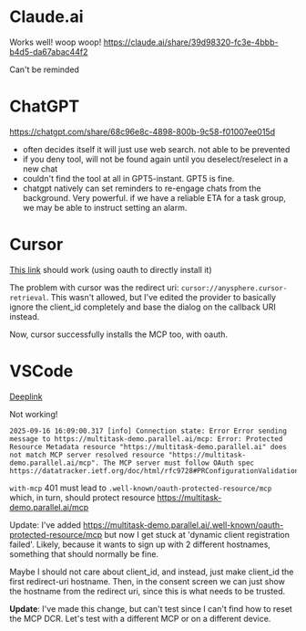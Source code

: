 # Claude.ai

Works well! woop woop! https://claude.ai/share/39d98320-fc3e-4bbb-b4d5-da67abac44f2

Can't be reminded

# ChatGPT

https://chatgpt.com/share/68c96e8c-4898-800b-9c58-f01007ee015d

- often decides itself it will just use web search. not able to be prevented
- if you deny tool, will not be found again until you deselect/reselect in a new chat
- couldn't find the tool at all in GPT5-instant. GPT5 is fine.
- chatgpt natively can set reminders to re-engage chats from the background. Very powerful. if we have a reliable ETA for a task group, we may be able to instruct setting an alarm.

# Cursor

[This link](cursor://anysphere.cursor-deeplink/mcp/install?name=Parallel%20Tasks&config=eyJ1cmwiOiJodHRwczovL211bHRpdGFzay1kZW1vLnBhcmFsbGVsLmFpL21jcCJ9) should work (using oauth to directly install it)

The problem with cursor was the redirect uri: `cursor://anysphere.cursor-retrieval`. This wasn't allowed, but I've edited the provider to basically ignore the client_id completely and base the dialog on the callback URI instead.

Now, cursor successfully installs the MCP too, with oauth.

# VSCode

[Deeplink](vscode:mcp/install?%7B%22name%22%3A%22parallel%22%2C%22gallery%22%3Afalse%2C%22url%22%3A%22https%3A%2F%2Fmultitask-demo.parallel.ai%2Fmcp%22%7D)

Not working!

```
2025-09-16 16:09:00.317 [info] Connection state: Error Error sending message to https://multitask-demo.parallel.ai/mcp: Error: Protected Resource Metadata resource "https://multitask-demo.parallel.ai" does not match MCP server resolved resource "https://multitask-demo.parallel.ai/mcp". The MCP server must follow OAuth spec https://datatracker.ietf.org/doc/html/rfc9728#PRConfigurationValidation
```

`with-mcp` 401 must lead to `.well-known/oauth-protected-resource/mcp` which, in turn, should protect resource https://multitask-demo.parallel.ai/mcp

Update: I've added https://multitask-demo.parallel.ai/.well-known/oauth-protected-resource/mcp but now I get stuck at 'dynamic client registration failed'. Likely, because it wants to sign up with 2 different hostnames, something that should normally be fine.

Maybe I should not care about client_id, and instead, just make client_id the first redirect-uri hostname. Then, in the consent screen we can just show the hostname from the redirect uri, since this is what needs to be trusted.

**Update**: I've made this change, but can't test since I can't find how to reset the MCP DCR. Let's test with a different MCP or on a different device.
